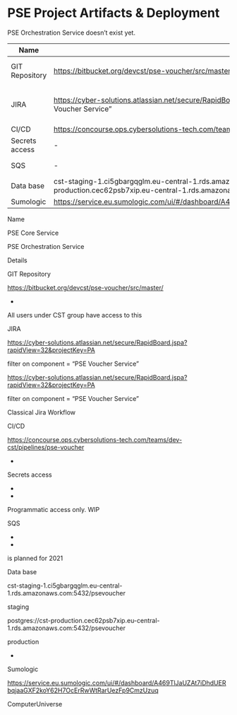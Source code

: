 # PSE Project Artifacts & Deployment

PSE Orchestration Service doesn’t exist yet.

| Name | PSE Core Service | PSE Orchestration Service | Details |
|---|---|---|---|
| GIT Repository | https://bitbucket.org/devcst/pse-voucher/src/master/ | - | All users under CST group have access to this |
| JIRA | https://cyber-solutions.atlassian.net/secure/RapidBoard.jspa?rapidView=32&projectKey=PAfilter on component = “PSE Voucher Service” | https://cyber-solutions.atlassian.net/secure/RapidBoard.jspa?rapidView=32&projectKey=PAfilter on component = “PSE Voucher Service” | Classical Jira Workflow |
| CI/CD | https://concourse.ops.cybersolutions-tech.com/teams/dev-cst/pipelines/pse-voucher | - |  |
| Secrets access | - | - | Programmatic access only. WIP |
| SQS | - | - | is planned for 2021 |
| Data base | cst-staging-1.ci5gbargqglm.eu-central-1.rds.amazonaws.com:5432/psevoucherstagingpostgres://cst-production.cec62psb7xip.eu-central-1.rds.amazonaws.com:5432/psevoucher production | - |  |
| Sumologic | https://service.eu.sumologic.com/ui/#/dashboard/A469TlJaUZAt7iDhdUERbqjaaGXF2koY62H7OcErRwWtRarUezFp9CmzUzuq |  | ComputerUniverse |

Name

PSE Core Service

PSE Orchestration Service

Details

GIT Repository

https://bitbucket.org/devcst/pse-voucher/src/master/

-

All users under CST group have access to this

JIRA

https://cyber-solutions.atlassian.net/secure/RapidBoard.jspa?rapidView=32&projectKey=PA

filter on component = “PSE Voucher Service”

https://cyber-solutions.atlassian.net/secure/RapidBoard.jspa?rapidView=32&projectKey=PA

filter on component = “PSE Voucher Service”

Classical Jira Workflow

CI/CD

https://concourse.ops.cybersolutions-tech.com/teams/dev-cst/pipelines/pse-voucher

-

Secrets access

-

-

Programmatic access only. WIP

SQS

-

-

is planned for 2021

Data base

cst-staging-1.ci5gbargqglm.eu-central-1.rds.amazonaws.com:5432/psevoucher

staging

postgres://cst-production.cec62psb7xip.eu-central-1.rds.amazonaws.com:5432/psevoucher

production

-

Sumologic

https://service.eu.sumologic.com/ui/#/dashboard/A469TlJaUZAt7iDhdUERbqjaaGXF2koY62H7OcErRwWtRarUezFp9CmzUzuq

ComputerUniverse

